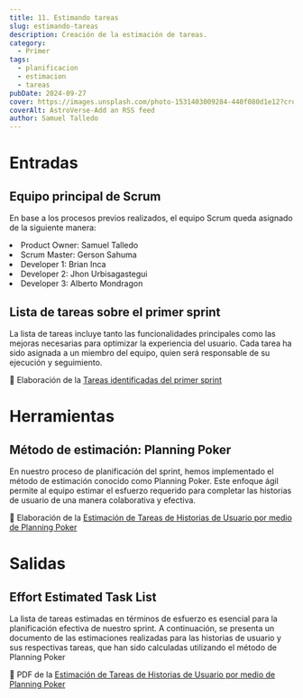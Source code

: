 ```yaml
---
title: 11. Estimando tareas
slug: estimando-tareas
description: Creación de la estimación de tareas.
category:
  - Primer
tags:
  - planificacion
  - estimacion
  - tareas
pubDate: 2024-09-27
cover: https://images.unsplash.com/photo-1531403009284-440f080d1e12?crop=entropy&cs=tinysrgb&fit=max&fm=jpg&ixid=M3wxMTc3M3wwfDF8c2VhcmNofDJ8fHByb2plY3R8ZW58MHx8fHwxNjkwODI0ODcyfDA&ixlib=rb-4.0.3&q=80&w=2000
coverAlt: AstroVerse-Add an RSS feed
author: Samuel Talledo
---
```


# Entradas

## Equipo principal de Scrum

En base a los procesos previos realizados, el equipo Scrum queda asignado de la siguiente manera:
<li>Product Owner: Samuel Talledo</li>
<li>Scrum Master: Gerson Sahuma</li>
<li>Developer 1: Brian Inca</li>
<li>Developer 2: Jhon Urbisagastegui</li>
<li>Developer 3: Alberto Mondragon</li>

## Lista de tareas sobre el primer sprint

La lista de tareas incluye tanto las funcionalidades principales como las mejoras necesarias para optimizar la experiencia del usuario. Cada tarea ha sido asignada a un miembro del equipo, quien será responsable de su ejecución y seguimiento.

📸 Elaboración de la <a href="https://drive.google.com/file/d/1hCHU9yHGSBKIYBlMY6o-XUnyONP7lelC/view?usp=drive_link" target="_blank">Tareas identificadas del primer sprint</a>

# Herramientas

## Método de estimación: Planning Poker

En nuestro proceso de planificación del sprint, hemos implementado el método de estimación conocido como Planning Poker. Este enfoque ágil permite al equipo estimar el esfuerzo requerido para completar las historias de usuario de una manera colaborativa y efectiva.

📸 Elaboración de la <a href="https://drive.google.com/file/d/1Rb5lx8R3BM0CPZIjA5YLH7prRYnBxqCg/view?usp=drive_linkr" target="_blank">Estimación de Tareas de Historias de Usuario por medio de Planning Poker</a>

# Salidas

## Effort Estimated Task List

La lista de tareas estimadas en términos de esfuerzo es esencial para la planificación efectiva de nuestro sprint. A continuación, se presenta un documento de las estimaciones realizadas para las historias de usuario y sus respectivas tareas, que han sido calculadas utilizando el método de Planning Poker

📸 PDF de la <a href="https://drive.google.com/file/d/1m1-cUDnbmjOEI6c1VmLWicRpLPv1QW49/view?usp=drive_link" target="_blank">Estimación de Tareas de Historias de Usuario por medio de Planning Poker</a>
